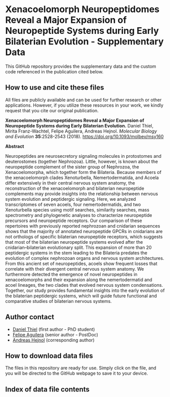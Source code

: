 # Xenacoelomorph Neuropeptidomes Reveal a Major Expansion of Neuropeptide Systems during Early Bilaterian Evolution - Supplementary Data

This GitHub repository provides the supplementary data and the custom code referenced in the publication cited below.

## How to use and cite these files 

All files are publicly available and can be used for further research or other applications. However, if you utilize these resources in your work, we kindly request that you cite our original publication.

**Xenacoelomorph Neuropeptidomes Reveal a Major Expansion of Neuropeptide Systems during Early Bilaterian Evolution.** Daniel Thiel, Mirita Franz-Wachtel, Felipe Aguilera, Andreas Hejnol. *Molecular Biology and Evolution* **35**:2528-2543 (2018). https://doi.org/10.1093/molbev/msy160

**Abstract**

Neuropeptides are neurosecretory signaling molecules in protostomes and deuterostomes (together Nephrozoa). Little, however, is known about the neuropeptide complement of the sister group of Nephrozoa, the Xenacoelomorpha, which together form the Bilateria. Because members of the xenacoelomorph clades Xenoturbella, Nemertodermatida, and Acoela differ extensively in their central nervous system anatomy, the reconstruction of the xenacoelomorph and bilaterian neuropeptide complements may provide insights into the relationship between nervous system evolution and peptidergic signaling. Here, we analyzed transcriptomes of seven acoels, four nemertodermatids, and two Xenoturbella species using motif searches, similarity searches, mass spectrometry and phylogenetic analyses to characterize neuropeptide precursors and neuropeptide receptors. Our comparison of these repertoires with previously reported nephrozoan and cnidarian sequences shows that the majority of annotated neuropeptide GPCRs in cnidarians are not orthologs of specific bilaterian neuropeptide receptors, which suggests that most of the bilaterian neuropeptide systems evolved after the cnidarian–bilaterian evolutionary split. This expansion of more than 20 peptidergic systems in the stem leading to the Bilateria predates the evolution of complex nephrozoan organs and nervous system architectures. From this ancient set of neuropeptides, acoels show frequent losses that correlate with their divergent central nervous system anatomy. We furthermore detected the emergence of novel neuropeptides in xenacoelomorphs and their expansion along the nemertodermatid and acoel lineages, the two clades that evolved nervous system condensations. Together, our study provides fundamental insights into the early evolution of the bilaterian peptidergic systems, which will guide future functional and comparative studies of bilaterian nervous systems.

## Author contact

- [Daniel Thiel](mailto:daniel.thiel@uib.no) (first author - PhD student)
- [Felipe Aguilera](mailto:felipe.aguilera@uib.no) (senior author - PostDoc)
- [Andreas Hejnol](mailto:andreas.hejnol@uib.no) (corresponding author)

## How to download data files

The files in this repository are ready for use. Simply click on the file, and you will be directed to the GitHub webpage to save it to your device.

## Index of data file contents
